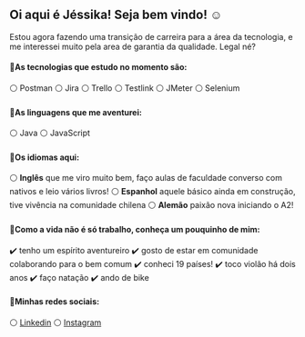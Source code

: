 ## Oi aqui é Jéssika! Seja bem vindo! :relaxed:

Estou agora fazendo uma transição de carreira para a área da tecnologia, e me interessei muito pela area de garantia da qualidade. Legal né?

#### :mag_right:As tecnologias que estudo no momento são:

:white_circle: Postman :white_circle: Jira :white_circle: Trello :white_circle: Testlink :white_circle: JMeter :white_circle: Selenium

#### :mag_right:As linguagens que me aventurei:

:white_circle: Java :white_circle: JavaScript

#### :mag_right:Os idiomas aqui: 

:white_circle: **Inglês** que me viro muito bem, faço aulas de faculdade converso com nativos e leio vários livros! :white_circle: **Espanhol** aquele básico ainda em construção, tive vivência na comunidade chilena :white_circle: **Alemão** paixão nova iniciando o A2!

#### :mag_right:Como a vida não é só trabalho, conheça um pouquinho de mim: 

:heavy_check_mark: tenho um espírito aventureiro :heavy_check_mark: gosto de estar em comunidade colaborando para o bem comum :heavy_check_mark: conheci 19 países! :heavy_check_mark: toco violão há dois anos :heavy_check_mark: faço natação :heavy_check_mark: ando de bike

#### :mag_right:Minhas redes sociais: 

:white_circle: [Linkedin](https://www.linkedin.com/in/jessika-gomes/) :white_circle: [Instagram](https://www.instagram.com/jessika__gomes/)






